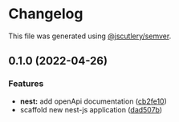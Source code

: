 # Changelog

This file was generated using [@jscutlery/semver](https://github.com/jscutlery/semver).

## 0.1.0 (2022-04-26)


### Features

* **nest:** add openApi documentation ([cb2fe10](https://github.com/avimehenwal/nx-next-pwa-i18n-platform/commit/cb2fe104120f5f83f55a6bd698ed2c782bd80dce))
* scaffold new nest-js application ([dad507b](https://github.com/avimehenwal/nx-next-pwa-i18n-platform/commit/dad507b4b1c57eeb9534a05c7c10ef09f24c1d4a))
